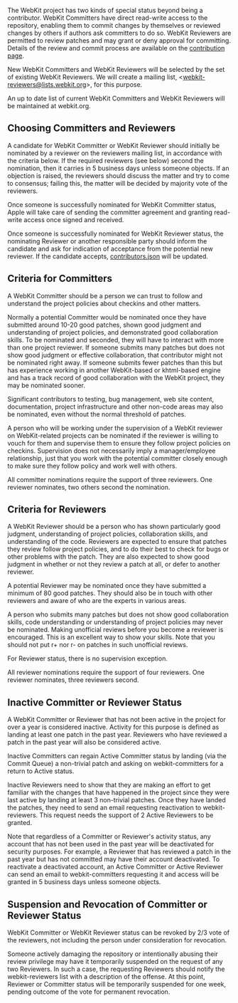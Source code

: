 The WebKit project has two kinds of special status beyond being a contributor. WebKit Committers have direct read-write access to the repository, enabling them to commit changes by themselves or reviewed changes by others if authors ask committers to do so. WebKit Reviewers are permitted to review patches and may grant or deny approval for committing. Details of the review and commit process are available on the [contribution page](http://webkit.org/coding/contributing.html).

New WebKit Committers and WebKit Reviewers will be selected by the set of existing WebKit Reviewers. We will create a mailing list, &lt;[webkit-reviewers@lists.webkit.org](mailto:webkit-reviewers@lists.webkit.org)&gt;, for this purpose.

An up to date list of current WebKit Committers and WebKit Reviewers will be maintained at webkit.org.

## Choosing Committers and Reviewers

A candidate for WebKit Committer or WebKit Reviewer should initially be nominated by a reviewer on the reviewers mailing list, in accordance with the criteria below. If the required reviewers (see below) second the nomination, then it carries in 5 business days unless someone objects. If an objection is raised, the reviewers should discuss the matter and try to come to consensus; failing this, the matter will be decided by majority vote of the reviewers.

Once someone is successfully nominated for WebKit Committer status, Apple will take care of sending the committer agreement and granting read-write access once signed and received.

Once someone is successfully nominated for WebKit Reviewer status, the nominating Reviewer or another responsible party should inform the candidate and ask for indication of acceptance from the potential new reviewer. If the candidate accepts, [contributors.json](http://trac.webkit.org/browser/trunk/metadata/contributors.json) will be updated.

## Criteria for Committers

A WebKit Committer should be a person we can trust to follow and understand the project policies about checkins and other matters.

Normally a potential Committer would be nominated once they have submitted around 10-20 good patches, shown good judgment and understanding of project policies, and demonstrated good collaboration skills. To be nominated and seconded, they will have to interact with more than one project reviewer. If someone submits many patches but does not show good judgment or effective collaboration, that contributor might not be nominated right away. If someone submits fewer patches than this but has experience working in another WebKit-based or khtml-based engine and has a track record of good collaboration with the WebKit project, they may be nominated sooner.

Significant contributors to testing, bug management, web site content, documentation, project infrastructure and other non-code areas may also be nominated, even without the normal threshold of patches.

A person who will be working under the supervision of a WebKit reviewer on WebKit-related projects can be nominated if the reviewer is willing to vouch for them and supervise them to ensure they follow project policies on checkins. Supervision does not necessarily imply a manager/employee relationship, just that you work with the potential committer closely enough to make sure they follow policy and work well with others.

All committer nominations require the support of three reviewers. One reviewer nominates, two others second the nomination.

## Criteria for Reviewers

A WebKit Reviewer should be a person who has shown particularly good judgment, understanding of project policies, collaboration skills, and understanding of the code. Reviewers are expected to ensure that patches they review follow project policies, and to do their best to check for bugs or other problems with the patch. They are also expected to show good judgment in whether or not they review a patch at all, or defer to another reviewer.

A potential Reviewer may be nominated once they have submitted a minimum of 80 good patches. They should also be in touch with other reviewers and aware of who are the experts in various areas.

A person who submits many patches but does not show good collaboration skills, code understanding or understanding of project policies may never be nominated. Making unofficial reviews before you become a reviewer is encouraged. This is an excellent way to show your skills. Note that you should not put r+ nor r- on patches in such unofficial reviews.

For Reviewer status, there is no supervision exception.

All reviewer nominations require the support of four reviewers. One reviewer nominates, three reviewers second.

## Inactive Committer or Reviewer Status

A WebKit Committer or Reviewer that has not been active in the project for over a year is considered inactive. Activity for this purpose is defined as landing at least one patch in the past year. Reviewers who have reviewed a patch in the past year will also be considered active.

Inactive Committers can regain Active Committer status by landing (via the Commit Queue) a non-trivial patch and asking on webkit-committers for a return to Active status.

Inactive Reviewers need to show that they are making an effort to get familiar with the changes that have happened in the project since they were last active by landing at least 3 non-trivial patches. Once they have landed the patches, they need to send an email requesting reactivation to webkit-reviewers. This request needs the support of 2 Active Reviewers to be granted.

Note that regardless of a Committer or Reviewer's activity status, any account that has not been used in the past year will be deactivated for security purposes. For example, a Reviewer that has reviewed a patch in the past year but has not committed may have their account deactivated. To reactivate a deactivated account, an Active Committer or Active Reviewer can send an email to webkit-committers requesting it and access will be granted in 5 business days unless someone objects.

## Suspension and Revocation of Committer or Reviewer Status

WebKit Committer or WebKit Reviewer status can be revoked by 2/3 vote of the reviewers, not including the person under consideration for revocation.

Someone actively damaging the repository or intentionally abusing their review privilege may have it temporarily suspended on the request of any two Reviewers. In such a case, the requesting Reviewers should notify the webkit-reviewers list with a description of the offense. At this point, Reviewer or Committer status will be temporarily suspended for one week, pending outcome of the vote for permanent revocation.
